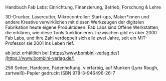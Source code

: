 Handbuch Fab Labs: Einrichtung, Finanzierung, Betrieb, Forschung & Lehre

3D-Drucker, Lasercutter, Mikrocontroller: Start-ups, Maker*innen und andere Kreative verwirklichen mit diesen Werkzeugen der digitalen Fabrikation heute eigene Produktideen. Fab Labs sind Offene Werkstätten, die erklären, wie diese Tools funktionieren. Inzwischen gibt es über 2000 Fab Labs, und ihre Zahl verdoppelt sich alle zwei Jahre, seit ein MIT-Professor sie 2001 ins Leben rief.

ab jetzt erhältlich bei [https://www.bombini-verlag.de/](https://www.bombini-verlag.de/)

256 Seiten, Hardcore, Fadenheftung, vierfarbig, auf Munken (Lynx Rough, zartweiß)-Papier gedruckt
ISBN  978-3-946496-26-7 
